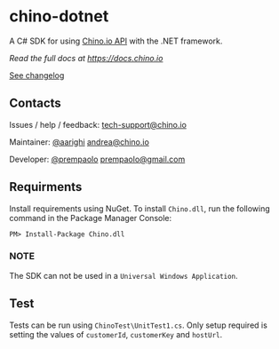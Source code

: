 # chino-dotnet

A C# SDK for using [Chino.io API](https://chino.io) with the .NET framework.

*Read the full docs at https://docs.chino.io*

[See changelog](./CHANGELOG.md)

## Contacts

Issues / help / feedback: <tech-support@chino.io>

Maintainer: [@aarighi](https://github.com/aarighi) <andrea@chino.io>

Developer: [@prempaolo](https://github.com/prempaolo) <prempaolo@gmail.com>

## Requirments

Install requirements using NuGet. To install `Chino.dll`, run the following command in the Package Manager Console:

```PM> Install-Package Chino.dll```

### NOTE

The SDK can not be used in a `Universal Windows Application`.

## Test

Tests can be run using `ChinoTest\UnitTest1.cs`. Only setup required is setting the values of `customerId`, 
`customerKey` and `hostUrl`.